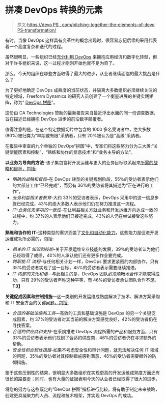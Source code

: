 # 拼凑 DevOps 转换的元素

> 原文:[https://devo PS . com/pitching-together-the-elements-of-devo PS-transformation/](https://devops.com/piecing-together-the-elements-of-devops-transformation/)

有时，当像 DevOps 这样具有变革性的概念出现时，很容易忘记后续的采用代表着一个高度复杂和迭代的过程。

虽然很明显，一些组织已经[充分利用 DevOps](http://www.infoworld.com/article/2997185/devops/linkedin-learns-to-do-devops-right.html) 来拥抱应用经济和数字化转型，但对于许多组织来说，这一过程才刚刚开始也就不足为奇了。

那么，今天的组织在哪些方面取得了最大的进步，从业者继续面临的最大挑战是什么？

为了更好地确定 DevOps 成熟度的当前状态，并隔离大多数组织必须继续关注的特定领域，Freeform Dynamics 的研究人员创建了一个衡量进展的关键实践矩阵，称为“ [DevOps 拼图](http://cainc.to/LujW9u)”。

这份由 CA Technologies 赞助的最新报告来自最近浮出水面的同一份调查数据，旨在描述已经拥抱 DevOps 进步的前沿数字颠覆者。

值得注意的是，在这个特定数据切片中包含的 1000 多名受访者中，绝大多数(80%)被归类为“早期或有限”采纳者，只有 20%被认为是“高级”采纳者。

在报告中审查的九个单独的 DevOps“拼图”中，专家们将这些努力分为三大类:“关键使能因素和控制”、“熟练和协作的信息技术”和“业务主导的方法”。

**以业务为导向的方法**–该子集包含将开发运维与更大的业务目标联系起来[所需的战略和目标，包括:](https://www.zdnet.com/article/how-you-can-tell-if-your-devops-is-successful/)

*   *明确的战略和目标*–在 DevOps 转型的关键规划阶段，55%的受访者表示他们的大部分工作“已经完成”，而另有 36%的受访者将其描述为“正在进行的工作”。
*   *业务利益相关者教育*–大约 33%的受访者表示，DevOps 采用中的这一信息步骤已经完成，43%的绝大多数人表示他们仍在努力推进这一流程。
*   *IT-业务优先事项的一致性*–在让利益相关方就业务和开发运维方向达成一致的过程中，约 37%的人表示他们已接近完成，43%的人仍在尝试接受这些努力。

**熟练和协作的 IT**–这种类型的需求涵盖了[文化和自动化能力](https://enterprisersproject.com/article/2015/10/creating-culture-devops-thrive)，这些能力是促进开发运维成功所必需的，包括:

*   *相关的 IT 知识和技能*–关于开发运维专业技能的发展，39%的受访者认为他们已经取得了成绩，40%的人承认他们还有更多作业要完成。
*   *跨职能 IT 流程*–与任何相关计划一样，DevOps 要求更紧密的内部协作，只有 35%的受访者实现了这一目标，45%的受访者表示需要继续推进。
*   *IT 内部的文化和谐*—与此相关的是，DevOps 团队必须顺畅地合作才能取得成功，只有 29%的受访者声称这种平等，而 46%的受访者承认团队合作不足。**T3】**

**关键促成因素和控制措施**—这一类别的开发运维成熟度解决了技术、解决方案采购和 IT 安全方面的关键[问题，包括:](http://www.informationweek.com/big-data/software-platforms/big-data-grows-up-apm-tools-emerging-/d/d-id/1322825)

*   *合适的基础设施和工具*—高效的工具和基础设施是 DevOps 的另一个关键促成因素，约 37%的受访者对其当前的解决方案感觉良好，42%的受访者仍在寻找答案。
*   *合适的供应商和支持*–在采购推进 DevOps 流程所需的产品和服务方面，只有 33%的受访者表示他们找到了合适的供应商，46%的受访者仍在寻求额外的帮助。
*   *安全性和合规性措施*–如果不考虑安全性和审计问题，就无法解决任何 IT 领域的问题，35%的受访者对其控制措施感到满意，46%的受访者需要额外的防御措施。

鉴于这些压倒性的结果，很明显大多数组织在实现更高的开发运维成熟度方面还有很长的路要走；同时，也有大量的证据表明今天的从业者已经取得了很大的进步。

将您的努力与这些既定的“DevOps 拼图”指标进行比较，将有助于制定未来战略，创建更具凝聚力的人员、流程和技术框架，并实现 DevOps 的成功。